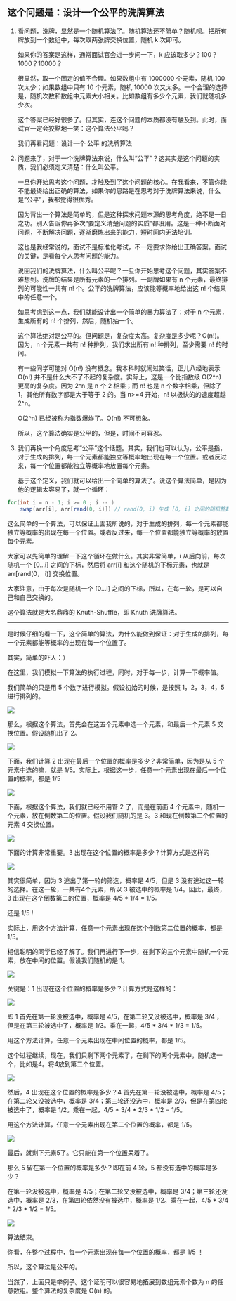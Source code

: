 ## 这个问题是：设计一个公平的洗牌算法

1. 看问题，洗牌，显然是一个随机算法了。随机算法还不简单？随机呗。把所有牌放到一个数组中，每次取两张牌交换位置，随机 k 次即可。

    如果你的答案是这样，通常面试官会进一步问一下，k 应该取多少？100？1000？10000？

    很显然，取一个固定的值不合理。如果数组中有 1000000 个元素，随机 100 次太少；如果数组中只有 10 个元素，随机 10000 次又太多。一个合理的选择是，随机次数和数组中元素大小相关。比如数组有多少个元素，我们就随机多少次。

    这个答案已经好很多了。但其实，连这个问题的本质都没有触及到。此时，面试官一定会狡黠地一笑：这个算法公平吗？

    我们再看问题：设计一个 公平 的洗牌算法

2. 问题来了，对于一个洗牌算法来说，什么叫“公平”？这其实是这个问题的实质，我们必须定义清楚：什么叫公平。

    一旦你开始思考这个问题，才触及到了这个问题的核心。在我看来，不管你能不能最终给出正确的算法，如果你的思路是在思考对于洗牌算法来说，什么是“公平”，我都觉得很优秀。

    因为背出一个算法是简单的，但是这种探求问题本源的思考角度，绝不是一日之功。别人告诉你再多次“要定义清楚问题的实质”都没用。这是一种不断面对问题，不断解决问题，逐渐磨炼出来的能力，短时间内无法培训。

    这也是我经常说的，面试不是标准化考试，不一定要求你给出正确答案。面试的关键，是看每个人思考问题的能力。

    说回我们的洗牌算法，什么叫公平呢？一旦你开始思考这个问题，其实答案不难想到。洗牌的结果是所有元素的一个排列。一副牌如果有 n 个元素，最终排列的可能性一共有 n! 个。公平的洗牌算法，应该能等概率地给出这 n! 个结果中的任意一个。

    如思考虑到这一点，我们就能设计出一个简单的暴力算法了：对于 n 个元素，生成所有的 n! 个排列，然后，随机抽一个。

    这个算法绝对是公平的。但问题是，复杂度太高。复杂度是多少呢？O(n!)。因为，n 个元素一共有 n! 种排列，我们求出所有 n! 种排列，至少需要 n! 的时间。

    有一些同学可能对 O(n!) 没有概念。我本科时就闹过笑话，正儿八经地表示 O(n!) 并不是什么大不了不起的复杂度。实际上，这是一个比指数级 O(2^n) 更高的复杂度。因为 2^n 是 n 个 2 相乘；而 n! 也是 n 个数字相乘，但除了 1，其他所有数字都是大于等于 2 的。当 n>=4 开始，n! 以极快的的速度超越 2^n。

    O(2^n) 已经被称为指数爆炸了。O(n!) 不可想象。

    所以，这个算法确实是公平的，但是，时间不可容忍。

3. 我们再换一个角度思考“公平”这个话题。其实，我们也可以认为，公平是指，对于生成的排列，每一个元素都能独立等概率地出现在每一个位置。或者反过来，每一个位置都能独立等概率地放置每个元素。

    基于这个定义，我们就可以给出一个简单的算法了。说这个算法简单，是因为他的逻辑太容易了，就一个循环：

```java
for(int i = n - 1; i >= 0 ; i -- )
    swap(arr[i], arr[rand(0, i)]) // rand(0, i) 生成 [0, i] 之间的随机整数
```

这么简单的一个算法，可以保证上面我所说的，对于生成的排列，每一个元素都能独立等概率的出现在每一个位置。或者反过来，每一个位置都能独立等概率的放置每个元素。

大家可以先简单的理解一下这个循环在做什么。其实非常简单，i 从后向前，每次随机一个 [0...i] 之间的下标，然后将 arr[i] 和这个随机的下标元素，也就是 arr[rand(0， i)] 交换位置。

大家注意，由于每次是随机一个 [0...i] 之间的下标，所以，在每一轮，是可以自己和自己交换的。



这个算法就是大名鼎鼎的 Knuth-Shuffle，即 Knuth 洗牌算法。

---

是时候仔细的看一下，这个简单的算法，为什么能做到保证：对于生成的排列，每一个元素都能等概率的出现在每一个位置了。

其实，简单的吓人：）



在这里，我们模拟一下算法的执行过程，同时，对于每一步，计算一下概率值。

我们简单的只是用 5 个数字进行模拟。假设初始的时候，是按照 1，2，3，4，5 进行排列的。

![](./img/1.jpg)

那么，根据这个算法，首先会在这五个元素中选一个元素，和最后一个元素 5 交换位置。假设随机出了 2。

![](./img/2.jpg)

下面，我们计算 2 出现在最后一个位置的概率是多少？非常简单，因为是从 5 个元素中选的嘛，就是 1/5。实际上，根据这一步，任意一个元素出现在最后一个位置的概率，都是 1/5

![](./img/3.jpg)

下面，根据这个算法，我们就已经不用管 2 了，而是在前面 4 个元素中，随机一个元素，放在倒数第二的位置。假设我们随机的是 3。3 和现在倒数第二个位置的元素 4 交换位置。

![](./img/4.jpg)

下面的计算非常重要。3 出现在这个位置的概率是多少？计算方式是这样的

![](./img/5.jpg)

其实很简单，因为 3 逃出了第一轮的筛选，概率是 4/5，但是 3 没有逃过这一轮的选择。在这一轮，一共有4个元素，所以 3 被选中的概率是 1/4。因此，最终，3 出现在这个倒数第二的位置，概率是 4/5 * 1/4 = 1/5。

还是 1/5 !

实际上，用这个方法计算，任意一个元素出现在这个倒数第二位置的概率，都是 1/5。

相信聪明的同学已经了解了。我们再进行下一步，在剩下的三个元素中随机一个元素，放在中间的位置。假设我们随机的是 1。

![](./img/6.jpg)

关键是：1 出现在这个位置的概率是多少？计算方式是这样的：

![](./img/7.jpg)

即 1 首先在第一轮没被选中，概率是 4/5，在第二轮又没被选中，概率是 3/4 ，但是在第三轮被选中了，概率是 1/3。乘在一起，4/5 * 3/4 * 1/3 = 1/5。

用这个方法计算，任意一个元素出现在中间位置的概率，都是 1/5。

这个过程继续，现在，我们只剩下两个元素了，在剩下的两个元素中，随机选一个，比如是4。将4放到第二个位置。

![](./img/8.jpg)

然后，4 出现在这个位置的概率是多少？4 首先在第一轮没被选中，概率是 4/5；在第二轮又没被选中，概率是 3/4；第三轮还没选中，概率是 2/3，但是在第四轮被选中了，概率是 1/2。乘在一起，4/5 * 3/4 * 2/3 * 1/2 = 1/5。

用这个方法计算，任意一个元素出现在第二个位置的概率，都是 1/5。

![](./img/9.jpg)

最后，就剩下元素5了。它只能在第一个位置呆着了。

那么 5 留在第一个位置的概率是多少？即在前 4 轮，5 都没有选中的概率是多少？

在第一轮没被选中，概率是 4/5；在第二轮又没被选中，概率是 3/4；第三轮还没选中，概率是 2/3，在第四轮依然没有被选中，概率是 1/2。乘在一起，4/5 * 3/4 * 2/3 * 1/2 = 1/5。

![](./img/10.jpg)

算法结束。

你看，在整个过程中，每一个元素出现在每一个位置的概率，都是 1/5 ！

所以，这个算法是公平的。

当然了，上面只是举例子。这个证明可以很容易地拓展到数组元素个数为 n 的任意数组。整个算法的复杂度是 O(n) 的。